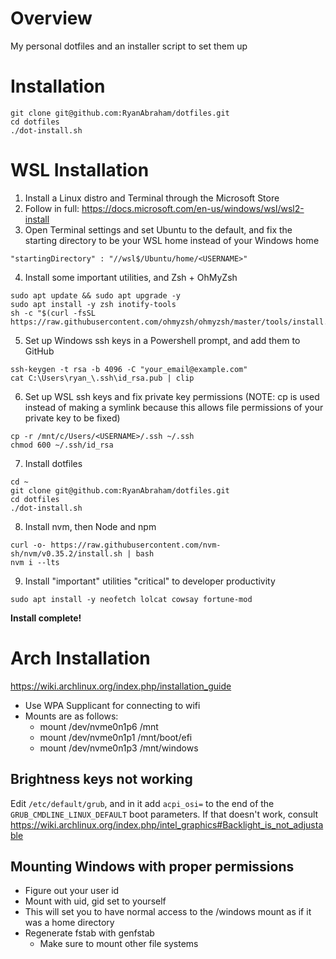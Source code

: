 # Overview
My personal dotfiles and an installer script to set them up

# Installation
```
git clone git@github.com:RyanAbraham/dotfiles.git
cd dotfiles
./dot-install.sh
```

# WSL Installation
1. Install a Linux distro and Terminal through the Microsoft Store
2. Follow in full: https://docs.microsoft.com/en-us/windows/wsl/wsl2-install
3. Open Terminal settings and set Ubuntu to the default, and fix the starting directory to be your WSL home instead of your Windows home
```
"startingDirectory" : "//wsl$/Ubuntu/home/<USERNAME>"
```
4. Install some important utilities, and Zsh + OhMyZsh
```
sudo apt update && sudo apt upgrade -y
sudo apt install -y zsh inotify-tools
sh -c "$(curl -fsSL https://raw.githubusercontent.com/ohmyzsh/ohmyzsh/master/tools/install.sh)"
```
5. Set up Windows ssh keys in a Powershell prompt, and add them to GitHub
```
ssh-keygen -t rsa -b 4096 -C "your_email@example.com"
cat C:\Users\ryan_\.ssh\id_rsa.pub | clip
```
6. Set up WSL ssh keys and fix private key permissions (NOTE: cp is used instead of making a symlink because this allows file permissions of your private key to be fixed)
```
cp -r /mnt/c/Users/<USERNAME>/.ssh ~/.ssh
chmod 600 ~/.ssh/id_rsa
```
7. Install dotfiles
```
cd ~
git clone git@github.com:RyanAbraham/dotfiles.git
cd dotfiles
./dot-install.sh
```
8. Install nvm, then Node and npm
```
curl -o- https://raw.githubusercontent.com/nvm-sh/nvm/v0.35.2/install.sh | bash
nvm i --lts
```
9. Install "important" utilities "critical" to developer productivity
```
sudo apt install -y neofetch lolcat cowsay fortune-mod
```

**Install complete!**

# Arch Installation
https://wiki.archlinux.org/index.php/installation_guide
- Use WPA Supplicant for connecting to wifi
- Mounts are as follows:
    - mount /dev/nvme0n1p6 /mnt
    - mount /dev/nvme0n1p1 /mnt/boot/efi
    - mount /dev/nvme0n1p3 /mnt/windows

## Brightness keys not working
Edit `/etc/default/grub`, and in it add `acpi_osi=` to the end of the `GRUB_CMDLINE_LINUX_DEFAULT` boot parameters. If that doesn't work, consult https://wiki.archlinux.org/index.php/intel_graphics#Backlight_is_not_adjustable

## Mounting Windows with proper permissions
- Figure out your user id
- Mount with uid, gid set to yourself
- This will set you to have normal access to the /windows mount as if it was a home directory
- Regenerate fstab with genfstab
    - Make sure to mount other file systems
